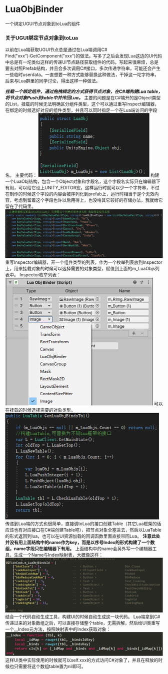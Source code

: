 # LuaObjBinder
一个绑定UGUI节点对象到toLua的组件
### 关于UGUI绑定节点对象到toLua
以前在Lua端获取UGUI节点总是通过在Lua端调用C# Find("xxx"):GetComponent("xxx")的做法。写多了之后会发现Lua这边的UI代码中总是有一坨类似这样的传递UI节点路径获取组件的代码，写起来很麻烦，总是要去对照Prefab结构，并且会多次调用C#接口，多次传递字符串，可能还会产生一些临时userdata。一直想要一种方式能够替换这种做法，干掉这一坨字符串，后来与Lua群里的同学讨论，得出这样一种做法。

***挂载一个绑定组件，通过拖拽绑定的方式获得节点对象，在C#端构建Lua table，将节点对象Push到table中并传回Lua。***
主要的问题是在C#端开的是Object类型的List，挂载的时候无法明确区分组件类型，这个可以通过重写Inspect编辑器，在绑定的时候选好对应的组件类型，并且可以同时指定一个在Lua端访问的字段名。
主要代码：
![Alt text](./1617617428280.png)
构建一个LuaObj结构，包含一个Object对象和字段名，这个字段名实际只在编辑器下有用，可以给它设上UNITY_EDITOR宏，这样运行时就可以少一个字符串，不过在制作的时候这个字段的内容会被序列化到prefab上，运行时相当于是个无效内容，考虑到留着这个字段也许以后用得上，也没啥其它较好的存储办法，我就给它留在了代码里。
![Alt text](./1631685718106.png)
重写Inspector编辑器，开一个组件类型的列表，作为一个枚举列表放到Inspector上，用来挂载对象的时候可以选择需要的对象类型，赋值到上面的m_LuaObjs列表中。
Inspector枚举列表：
![Alt text](./1631688561760.png)
可以在挂载的时候选择需要的对象类型。
![Alt text](./1631688716922.png)
传递到Lua端的方式也很简单，直接调toLua的接口创建Table（其它Lua框架的话应该也有对应接口在C#端创建Table吧），把节点对象全塞进去，然后以LuaTable的形式返回到lua，也可以在UI资源加载的回调函数里面直接带回Lua。
**注意此处并没有用上面结构中的name作为key，而是以序号Index的形式构建了一个数组，name字段只在编辑器下有用。**
上面结构中的name会另外写一个编辑器工具，生成一个Name与Index映射表，大概像这样：
![Alt text](./1631686410996.png)	
结合一个代码自动生成工具，构建UI的时候自动生成这一块代码。
Lua端拿到C#传递过来的对象数组之后，可以直接存储整个table，无需拆解，然后给UI类重写一个__Index元方法，按照映射表中的Index获取对象：
![Alt text](./1631687122418.png)
这样UI类中实际使用的时候就可以self.xxx的方式访问C#对象了，并且在释放的时候也只需要将这个数组table置为nil即可。
